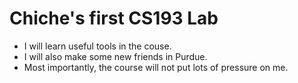 

# Chiche's first CS193 Lab

- I will learn useful tools in the couse.
- I will also make some new friends in Purdue.
- Most importantly, the course will not put lots of pressure on me.
